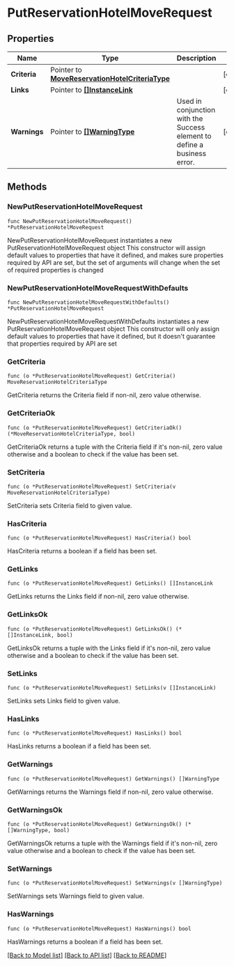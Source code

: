 # PutReservationHotelMoveRequest

## Properties

Name | Type | Description | Notes
------------ | ------------- | ------------- | -------------
**Criteria** | Pointer to [**MoveReservationHotelCriteriaType**](MoveReservationHotelCriteriaType.md) |  | [optional] 
**Links** | Pointer to [**[]InstanceLink**](InstanceLink.md) |  | [optional] 
**Warnings** | Pointer to [**[]WarningType**](WarningType.md) | Used in conjunction with the Success element to define a business error. | [optional] 

## Methods

### NewPutReservationHotelMoveRequest

`func NewPutReservationHotelMoveRequest() *PutReservationHotelMoveRequest`

NewPutReservationHotelMoveRequest instantiates a new PutReservationHotelMoveRequest object
This constructor will assign default values to properties that have it defined,
and makes sure properties required by API are set, but the set of arguments
will change when the set of required properties is changed

### NewPutReservationHotelMoveRequestWithDefaults

`func NewPutReservationHotelMoveRequestWithDefaults() *PutReservationHotelMoveRequest`

NewPutReservationHotelMoveRequestWithDefaults instantiates a new PutReservationHotelMoveRequest object
This constructor will only assign default values to properties that have it defined,
but it doesn't guarantee that properties required by API are set

### GetCriteria

`func (o *PutReservationHotelMoveRequest) GetCriteria() MoveReservationHotelCriteriaType`

GetCriteria returns the Criteria field if non-nil, zero value otherwise.

### GetCriteriaOk

`func (o *PutReservationHotelMoveRequest) GetCriteriaOk() (*MoveReservationHotelCriteriaType, bool)`

GetCriteriaOk returns a tuple with the Criteria field if it's non-nil, zero value otherwise
and a boolean to check if the value has been set.

### SetCriteria

`func (o *PutReservationHotelMoveRequest) SetCriteria(v MoveReservationHotelCriteriaType)`

SetCriteria sets Criteria field to given value.

### HasCriteria

`func (o *PutReservationHotelMoveRequest) HasCriteria() bool`

HasCriteria returns a boolean if a field has been set.

### GetLinks

`func (o *PutReservationHotelMoveRequest) GetLinks() []InstanceLink`

GetLinks returns the Links field if non-nil, zero value otherwise.

### GetLinksOk

`func (o *PutReservationHotelMoveRequest) GetLinksOk() (*[]InstanceLink, bool)`

GetLinksOk returns a tuple with the Links field if it's non-nil, zero value otherwise
and a boolean to check if the value has been set.

### SetLinks

`func (o *PutReservationHotelMoveRequest) SetLinks(v []InstanceLink)`

SetLinks sets Links field to given value.

### HasLinks

`func (o *PutReservationHotelMoveRequest) HasLinks() bool`

HasLinks returns a boolean if a field has been set.

### GetWarnings

`func (o *PutReservationHotelMoveRequest) GetWarnings() []WarningType`

GetWarnings returns the Warnings field if non-nil, zero value otherwise.

### GetWarningsOk

`func (o *PutReservationHotelMoveRequest) GetWarningsOk() (*[]WarningType, bool)`

GetWarningsOk returns a tuple with the Warnings field if it's non-nil, zero value otherwise
and a boolean to check if the value has been set.

### SetWarnings

`func (o *PutReservationHotelMoveRequest) SetWarnings(v []WarningType)`

SetWarnings sets Warnings field to given value.

### HasWarnings

`func (o *PutReservationHotelMoveRequest) HasWarnings() bool`

HasWarnings returns a boolean if a field has been set.


[[Back to Model list]](../README.md#documentation-for-models) [[Back to API list]](../README.md#documentation-for-api-endpoints) [[Back to README]](../README.md)



